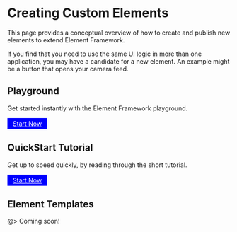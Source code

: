 <!-- 
title: Element Framework Extra
location: ./creating-custom-elements
type: page
layout: default
-->

# Creating Custom Elements

This page provides a conceptual overview of how to create and publish new elements to extend Element Framework.

If you find that you need to use the same UI logic in more than one application, you may have a candidate for a new element. An example might be a button that opens your camera feed.

## Playground

Get started instantly with the Element Framework playground.

<a target="_blank" href="https://codesandbox.io/s/basic-element-s2i9x?file=/src/efx-element.ts" style="display:inline-block;padding:4px 12px;background:blue;color:white">Start Now</a>

## QuickStart Tutorial

Get up to speed quickly, by reading through the short tutorial.

<a href="./tutorials/element" style="display:inline-block;padding:4px 12px;background:blue;color:white">Start Now</a>

## Element Templates

@> Coming soon!